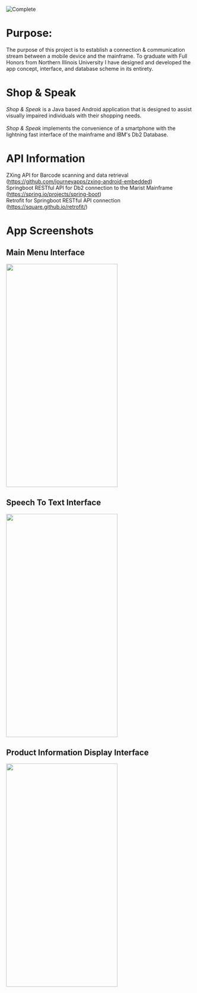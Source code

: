 ![Complete](http://img.shields.io/badge/Complete-green.png)


# **Purpose:** 
The purpose of this project is to establish a connection & communication stream between a mobile device and the mainframe. To graduate with Full Honors from Northern Illinois University I have designed and developed the app concept, interface, and database scheme in its entirety. 


# **Shop & Speak** 
<i>Shop & Speak</i> is a Java based Android application that is designed to assist visually impaired individuals with their shopping needs. 
</br></br><i>Shop & Speak</i> implements the convenience of a smartphone with the lightning fast interface of the mainframe and IBM's Db2 Database.


# **API Information**
ZXing API for Barcode scanning and data retrieval (https://github.com/journeyapps/zxing-android-embedded) </br>
Springboot RESTful API for Db2 connection to the Marist Mainframe (https://spring.io/projects/spring-boot)</br>
Retrofit for Springboot RESTful API connection (https://square.github.io/retrofit/)



# **App Screenshots**

## **Main Menu Interface**
<img src="https://github.com/ledonneangelo02/LeDonne_Honors_Capstone/assets/89311284/4bd21807-e424-4ac2-a3ed-5a524e8e6c7f" width="300" height="600"/>


## **Speech To Text Interface**
<img src="https://github.com/ledonneangelo02/LeDonne_Honors_Capstone/assets/89311284/6f65d216-4480-4627-beed-2d9a0974fa97" width="300" height="600"/>

## **Product Information Display Interface**
<img src="https://github.com/ledonneangelo02/LeDonne_Honors_Capstone/assets/89311284/4e9be47b-97fd-4f57-8877-c95708351163" width="300" height="600"/>

